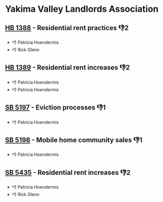 # Yakima Valley Landlords Association

## [HB 1388](/bill/2023-24/hb/1388/) - Residential rent practices  👎2 
* 👎 Patricia Hoendermis
* 👎 Rick Glenn

## [HB 1389](/bill/2023-24/hb/1389/) - Residential rent increases  👎2 
* 👎 Patricia  Hoendermis
* 👎 Patricia Hoendermis

## [SB 5197](/bill/2023-24/sb/5197/) - Eviction processes  👎1 
* 👎 Patricia Hoendermis

## [SB 5198](/bill/2023-24/sb/5198/) - Mobile home community sales  👎1 
* 👎 Patricia Hoendermis

## [SB 5435](/bill/2023-24/sb/5435/) - Residential rent increases  👎2 
* 👎 Patricia Hoendermis
* 👎 Rick Glenn